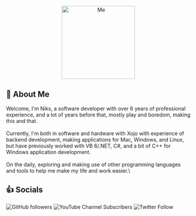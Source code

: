 <p align="center">
  <img width="200" src="https://i.imgur.com/xGhUXXK.png" alt="Me">
</p>

## 🚀 About Me
Welcome, I'm Niks, a software developer with over 6 years of professional experience, and a lot of years before that, mostly play and boredom, making this and that.<br /><br />
Currently, I'm both in software and hardware with Xojo with experience of backend development, making applications for Mac, Windows, and Linux, but have previously worked with VB 6/.NET, C#, and a bit of C++ for Windows application development.<br /><br />
On the daily, exploring and making use of other programming languages and tools to help me make my life and work easier.\

## 👍 Socials
![GitHub followers](https://img.shields.io/github/followers/0xb01?style=social)
![YouTube Channel Subscribers](https://img.shields.io/youtube/channel/subscribers/UC0IIHMtA_X6-bSv-Gj07HLw?style=social)
![Twitter Follow](https://img.shields.io/twitter/follow/0xb03?style=social)
